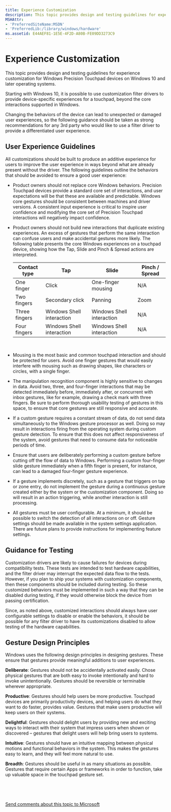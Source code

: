 ```yaml
---
title: Experience Customization
description: This topic provides design and testing guidelines for experience customization for Windows Precision Touchpad devices on Windows 10 and later operating systems.
MSHAttr:
- 'PreferredSiteName:MSDN'
- 'PreferredLib:/library/windows/hardware'
ms.assetid: E44AEF81-1E5E-4F2D-A80B-FE09DD3273C9
---
```


# Experience Customization


This topic provides design and testing guidelines for experience customization for Windows Precision Touchpad devices on Windows 10 and later operating systems.

Starting with Windows 10, it is possible to use customization filter drivers to provide device-specific experiences for a touchpad, beyond the core interactions supported in Windows.

Changing the behaviors of the device can lead to unexpected or damaged user experiences, so the following guidance should be taken as strong recommendations for any 3rd party who would like to use a filter driver to provide a differentiated user experience.

## User Experience Guidelines


All customizations should be built to produce an additive experience for users to improve the user experience in ways beyond what are already present without the driver. The following guidelines outline the behaviors that should be avoided to ensure a good user experience:

-   Product owners should not replace core Windows behaviors. Precision Touchpad devices provide a standard core set of interactions, and user expectations will be that these are available and predictable. Windows core gestures should be consistent between machines and driver versions. A consistent input experience is critical to inspire user confidence and modifying the core set of Precision Touchpad interactions will negatively impact confidence.

-   Product owners should not build new interactions that duplicate existing experiences. An excess of gestures that perform the same interaction can confuse users and make accidental gestures more likely. The following table presents the core Windows experiences on a touchpad device, showing how the Tap, Slide and Pinch & Spread actions are interpreted.

    | Contact type  | Tap                       | Slide                     | Pinch / Spread |
    |---------------|---------------------------|---------------------------|----------------|
    | One finger    | Click                     | One-finger mousing        | N/A            |
    | Two fingers   | Secondary click           | Panning                   | Zoom           |
    | Three fingers | Windows Shell interaction | Windows Shell interaction | N/A            |
    | Four fingers  | Windows Shell interaction | Windows Shell interaction | N/A            |

     

-   Mousing is the most basic and common touchpad interaction and should be protected for users. Avoid one finger gestures that would easily interfere with mousing such as drawing shapes, like characters or circles, with a single finger.

-   The manipulation recognition component is highly sensitive to changes in data. Avoid two, three, and four-finger interactions that may be detected immediately before, immediately after, or concurrent with inbox gestures, like for example, drawing a check mark with three fingers. Be sure to perform thorough usability testing of gestures in this space, to ensure that core gestures are still responsive and accurate.

-   If a custom gesture requires a constant stream of data, do not send data simultaneously to the Windows gesture processor as well. Doing so may result in interactions firing from the operating system during custom gesture detection. To ensure that this does not affect responsiveness of the system, avoid gestures that need to consume data for noticeable periods of time.

-   Ensure that users are deliberately performing a custom gesture before cutting off the flow of data to Windows. Performing a custom four-finger slide gesture immediately when a fifth finger is present, for instance, can lead to a damaged four-finger gesture experience.

-   If a gesture implements discretely, such as a gesture that triggers on tap or zone entry, do not implement the gesture during a continuous gesture created either by the system or the customization component. Doing so will result in an action triggering, while another interaction is still processing.

-   All gestures must be user configurable. At a minimum, it should be possible to switch the detection of all interactions on or off. Gesture settings should be made available in the system settings application. There are future plans to provide instructions for implementing feature settings.

## Guidance for Testing


Customization drivers are likely to cause failures for devices during compatibility tests. These tests are intended to test hardware capabilities, and the filter driver may interrupt the expected data flow to the tests. However, if you plan to ship your systems with customization components, then these components should be included during testing. So these customized behaviors must be implemented in such a way that they can be disabled during testing, if they would otherwise block the device from passing certification.

Since, as noted above, customized interactions should always have user configurable settings to disable or enable the behaviors, it should be possible for any filter driver to have its customizations disabled to allow testing of the hardware capabilities.

## Gesture Design Principles


Windows uses the following design principles in designing gestures. These ensure that gestures provide meaningful additions to user experiences.

**Deliberate**: Gestures should not be accidentally activated easily. Chose physical gestures that are both easy to invoke intentionally and hard to invoke unintentionally. Gestures should be reversible or terminable wherever appropriate.

**Productive**: Gestures should help users be more productive. Touchpad devices are primarily productivity devices, and helping users do what they want to do faster, provides value. Gestures that make users productive will keep users on their systems.

**Delightful**: Gestures should delight users by providing new and exciting ways to interact with their system that impress users when shown or discovered – gestures that delight users will help bring users to systems.

**Intuitive**: Gestures should have an intuitive mapping between physical motions and functional behaviors in the system. This makes the gestures easy to learn, and they will feel more natural to use.

**Breadth**: Gestures should be useful in as many situations as possible. Gestures that require certain Apps or frameworks in order to function, take up valuable space in the touchpad gesture set.

 

 

[Send comments about this topic to Microsoft](mailto:wsddocfb@microsoft.com?subject=Documentation%20feedback%20%5Bp_WEG_Hardware\p_weg_hardware%5D:%20Experience%20Customization%20%20RELEASE:%20%285/9/2016%29&body=%0A%0APRIVACY%20STATEMENT%0A%0AWe%20use%20your%20feedback%20to%20improve%20the%20documentation.%20We%20don't%20use%20your%20email%20address%20for%20any%20other%20purpose,%20and%20we'll%20remove%20your%20email%20address%20from%20our%20system%20after%20the%20issue%20that%20you're%20reporting%20is%20fixed.%20While%20we're%20working%20to%20fix%20this%20issue,%20we%20might%20send%20you%20an%20email%20message%20to%20ask%20for%20more%20info.%20Later,%20we%20might%20also%20send%20you%20an%20email%20message%20to%20let%20you%20know%20that%20we've%20addressed%20your%20feedback.%0A%0AFor%20more%20info%20about%20Microsoft's%20privacy%20policy,%20see%20http://privacy.microsoft.com/default.aspx. "Send comments about this topic to Microsoft")





